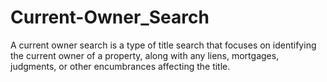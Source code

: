 # Current-Owner_Search
A current owner search is a type of title search that focuses on identifying the current owner of a property, along with any liens, mortgages, judgments, or other encumbrances affecting the title.

